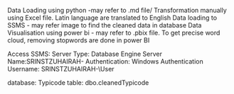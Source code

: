 Data Loading using python -may refer to .md file/
Transformation manually using Excel file. Latin language are translated to English
Data loading to SSMS - may refer image to find the cleaned data in database
Data Visualisation using power bi - may refer to .pbix file. To get precise word cloud, removing stopwords are done in power BI 

Access SSMS:
Server Type: Database Engine
Server Name:SRINSTZUHAIRAH-
Authentication: Windows Authentication
Username: SRINSTZUHAIRAH-\User

database: Typicode
table: dbo.cleanedTypicode
